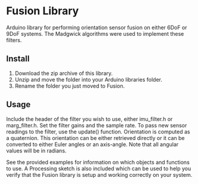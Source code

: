 # Fusion Library

Arduino library for performing orientation sensor fusion on either 6DoF or
9DoF systems. The Madgwick algorithms were used to implement these filters.

## Install

1.  Download the zip archive of this library.
2.  Unzip and move the folder into your Arduino libraries folder.
3.  Rename the folder you just moved to Fusion.

## Usage

Include the header of the filter you wish to use, either imu_filter.h or
marg_filter.h. Set the filter gains and the sample rate. To pass new sensor
readings to the filter, use the update() function. Orientation is computed as
a quaternion. This orientation can be either retrieved directly or it can be
converted to either Euler angles or an axis-angle. Note that all angular values
will be in radians.

See the provided examples for information on which objects and functions to
use. A Processing sketch is also included which can be used to help you verify
that the Fusion library is setup and working correctly on your system.

